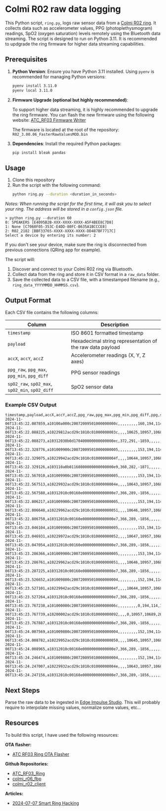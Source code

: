 # Colmi R02 raw data logging

This Python script, `ring.py`, logs raw sensor data from a [Colmi R02 ring](https://www.colmi.info/products/colmi-r02-smart-ring). It collects data such as accelerometer values, PPG (photoplethysmogram) readings, SpO2 (oxygen saturation) levels remotely using the Bluetooth data streaming. The script is designed to run on Python 3.11. It is recommended to updgrade the ring firmware for higher data streaming capabilities.

## Prerequisites

1. **Python Version**: Ensure you have Python 3.11 installed. Using `pyenv` is recommended for managing Python versions:
   ```bash
   pyenv install 3.11.0
   pyenv local 3.11.0
   ```

2. **Firmware Upgrade (optional but highly recommended)**:

    To support higher data streaming, it is highly recommended to upgrade the ring firmware. You can flash the new firmware using the following website: [ATC_RF03 Firmware Writer](https://atc1441.github.io/ATC_RF03_Writer.html)

    The firmware is located at the root of the repository: `R02_3.00.06_FasterRawValuesMOD.bin`

3. **Dependencies**: Install the required Python packages:
   ```bash
   pip install bleak pandas
   ```

## Usage

1. Clone this repository
2. Run the script with the following command:
    ```bash
    python ring.py --duration <duration_in_seconds>
    ```

*Notes: When running the script for the first time, it will ask you to select your ring. The address will be stored in a `config.json` file.*

```
> python ring.py --duration 60
0: SPEAKERS [E4095B2B-XXX-XXXX-XXXX-A5F4BEE8C7D8]
1: None [C7060F05-353C-E4DD-80FC-B635A1BCCCE8]
2: R02_2182 [BBF33765-XXXX-XXXX-XXXX-DD487BF7717C]
Select a device by entering its number: 2
```

If you don't see your device, make sure the ring is disconnected from previous connections (QRing app for example).

The script will:

1. Discover and connect to your Colmi R02 ring via Bluetooth.
2. Collect data from the ring and store it in CSV format in a `raw_data` folder.
3. Save the collected data to a CSV file, with a timestamped filename (e.g., `ring_data_YYYYMMDD_HHMMSS.csv`).

## Output Format

Each CSV file contains the following columns:

| Column       | Description                                                |
|--------------|------------------------------------------------------------|
| `timestamp`  | ISO 8601 formatted timestamp                               |
| `payload`    | Hexadecimal string representation of the raw data payload  |
| `accX`, `accY`, `accZ` | Accelerometer readings (X, Y, Z axes)          |
| `ppg_raw`, `ppg_max`, `ppg_min`, `ppg_diff` | PPG sensor readings         |
| `spO2_raw`, `spO2_max`, `spO2_min`, `spO2_diff` | SpO2 sensor data       |

### Example CSV Output

```csv
timestamp,payload,accX,accY,accZ,ppg_raw,ppg_max,ppg_min,ppg_diff,ppg,spO2_raw,spO2_max,spO2_min,spO2_diff
2024-11-06T13:45:22.087859,a10100a000c20072009501000000000c,,,,,,,,,160,194,114,149
2024-11-06T13:45:22.088225,a10229812acd29c1010c01000000003c,,,,10625,10957,10689,268,,,,,
2024-11-06T13:45:22.088273,a10312030b0d170400000000000000ec,372,291,-1859,,,,,,,,,
2024-11-06T13:45:22.328776,a101009900c200720095010000000005,,,,,,,,,153,194,114,149
2024-11-06T13:45:22.329075,a10229942acd29c1010c01000000004f,,,,10644,10957,10689,268,,,,,
2024-11-06T13:45:22.329126,a103110a0b01160800000000000000e9,360,282,-1871,,,,,,,,,
2024-11-06T13:45:22.567010,a101009900c200720095010000000005,,,,,,,,,153,194,114,149
2024-11-06T13:45:22.567513,a10229932acd29c1010c01000000004e,,,,10643,10957,10689,268,,,,,
2024-11-06T13:45:22.567588,a10312010c00160e00000000000000e7,366,289,-1856,,,,,,,,,
2024-11-06T13:45:22.806217,a101009900c200720095010000000005,,,,,,,,,153,194,114,149
2024-11-06T13:45:22.806648,a10229962acd29c1010c010000000051,,,,10646,10957,10689,268,,,,,
2024-11-06T13:45:22.806750,a10312010c00160e00000000000000e7,366,289,-1856,,,,,,,,,
2024-11-06T13:45:23.046104,a101009900c200720095010000000005,,,,,,,,,153,194,114,149
2024-11-06T13:45:23.046931,a10229972acd29c1010c010000000052,,,,10647,10957,10689,268,,,,,
2024-11-06T13:45:23.047054,a10312010c00160e00000000000000e7,366,289,-1856,,,,,,,,,
2024-11-06T13:45:23.286366,a101009900c200720095010000000005,,,,,,,,,153,194,114,149
2024-11-06T13:45:23.286761,a10229962acd29c1010c010000000051,,,,10646,10957,10689,268,,,,,
2024-11-06T13:45:23.287225,a10312010c00160e00000000000000e7,366,289,-1856,,,,,,,,,
2024-11-06T13:45:23.526652,a101009800c200720095010000000004,,,,,,,,,152,194,114,149
2024-11-06T13:45:23.527101,a10229942acd29c1010c01000000004f,,,,10644,10957,10689,268,,,,,
2024-11-06T13:45:23.527264,a10312010c00160e00000000000000e7,366,289,-1856,,,,,,,,,
2024-11-06T13:45:23.767238,a101000000c20072009501000000006c,,,,,,,,,0,194,114,149
2024-11-06T13:45:23.767739,a10200002acd29c1010c010000000092,,,,0,10957,10689,268,,,,,
2024-11-06T13:45:23.767887,a10312010c00160e00000000000000e7,366,289,-1856,,,,,,,,,
2024-11-06T13:45:24.007569,a101009800c200720095010000000004,,,,,,,,,152,194,114,149
2024-11-06T13:45:24.008782,a10229952acd29c1010c010000000050,,,,10645,10957,10689,268,,,,,
2024-11-06T13:45:24.008965,a10312010c00160e00000000000000e7,366,289,-1856,,,,,,,,,
2024-11-06T13:45:24.246474,a101009800c200720095010000000004,,,,,,,,,152,194,114,149
2024-11-06T13:45:24.247007,a10229932acd29c1010c01000000004e,,,,10643,10957,10689,268,,,,,
2024-11-06T13:45:24.247156,a10312010c00160e00000000000000e7,366,289,-1856,,,,,,,,,
```

## Next Steps

Parse the raw data to be ingested in [Edge Impulse Studio](studio.edgeimpulse.com).
This will probably require to interpolate missing values, normalize some values, etc...

## Resources

To build this script, I have used the following resources:

**OTA flasher:**

* [ATC RF03 Ring OTA Flasher](https://atc1441.github.io/ATC_RF03_Writer.html)

**Github Repositories:**

* [ATC_RF03_Ring](https://github.com/atc1441/)
* [colmi_r06_fbp](https://github.com/CitizenOneX/colmi_r06_fbp)
* [colmi_r02_client](https://github.com/tahnok/colmi_r02_client)

**Articles:**

* [2024-07-07 Smart Ring Hacking](https://notes.tahnok.ca/blog/2024-07-07+Smart+Ring+Hacking)